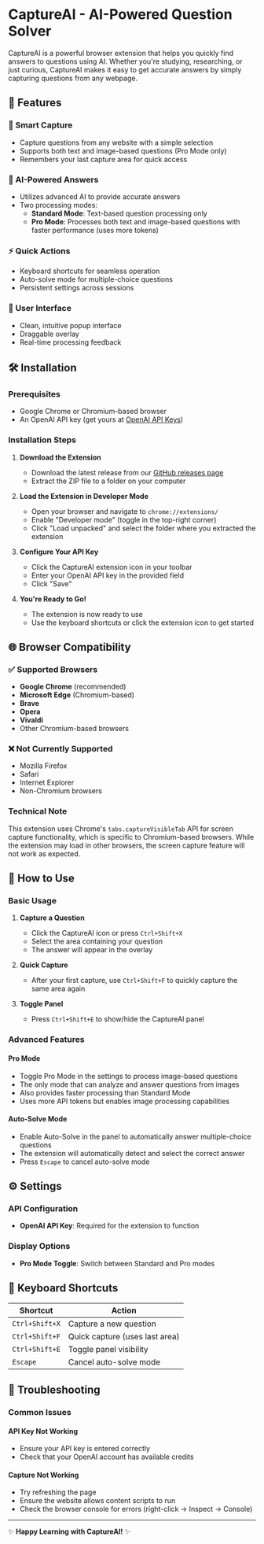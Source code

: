 # CaptureAI - AI-Powered Question Solver

CaptureAI is a powerful browser extension that helps you quickly find answers to questions using AI. Whether you're studying, researching, or just curious, CaptureAI makes it easy to get accurate answers by simply capturing questions from any webpage.

## 🌟 Features

### 📸 Smart Capture
- Capture questions from any website with a simple selection
- Supports both text and image-based questions (Pro Mode only)
- Remembers your last capture area for quick access

### 🤖 AI-Powered Answers
- Utilizes advanced AI to provide accurate answers
- Two processing modes:
  - **Standard Mode**: Text-based question processing only
  - **Pro Mode**: Processes both text and image-based questions with faster performance (uses more tokens)

### ⚡ Quick Actions
- Keyboard shortcuts for seamless operation
- Auto-solve mode for multiple-choice questions
- Persistent settings across sessions

### 🎨 User Interface
- Clean, intuitive popup interface
- Draggable overlay
- Real-time processing feedback

## 🛠 Installation

### Prerequisites
- Google Chrome or Chromium-based browser
- An OpenAI API key (get yours at [OpenAI API Keys](https://platform.openai.com/account/api-keys))

### Installation Steps

1. **Download the Extension**
   - Download the latest release from our [GitHub releases page](https://github.com/yourusername/CaptureAI/releases)
   - Extract the ZIP file to a folder on your computer

2. **Load the Extension in Developer Mode**
   - Open your browser and navigate to `chrome://extensions/`
   - Enable "Developer mode" (toggle in the top-right corner)
   - Click "Load unpacked" and select the folder where you extracted the extension

3. **Configure Your API Key**
   - Click the CaptureAI extension icon in your toolbar
   - Enter your OpenAI API key in the provided field
   - Click "Save"

4. **You're Ready to Go!**
   - The extension is now ready to use
   - Use the keyboard shortcuts or click the extension icon to get started

## 🌐 Browser Compatibility

### ✅ Supported Browsers
- **Google Chrome** (recommended)
- **Microsoft Edge** (Chromium-based)
- **Brave**
- **Opera**
- **Vivaldi**
- Other Chromium-based browsers

### ❌ Not Currently Supported
- Mozilla Firefox
- Safari
- Internet Explorer
- Non-Chromium browsers

### Technical Note
This extension uses Chrome's `tabs.captureVisibleTab` API for screen capture functionality, which is specific to Chromium-based browsers. While the extension may load in other browsers, the screen capture feature will not work as expected.

## 🎯 How to Use

### Basic Usage
1. **Capture a Question**
   - Click the CaptureAI icon or press `Ctrl+Shift+X`
   - Select the area containing your question
   - The answer will appear in the overlay

2. **Quick Capture**
   - After your first capture, use `Ctrl+Shift+F` to quickly capture the same area again

3. **Toggle Panel**
   - Press `Ctrl+Shift+E` to show/hide the CaptureAI panel

### Advanced Features

#### Pro Mode
- Toggle Pro Mode in the settings to process image-based questions
- The only mode that can analyze and answer questions from images
- Also provides faster processing than Standard Mode
- Uses more API tokens but enables image processing capabilities

#### Auto-Solve Mode
- Enable Auto-Solve in the panel to automatically answer multiple-choice questions
- The extension will automatically detect and select the correct answer
- Press `Escape` to cancel auto-solve mode

## ⚙️ Settings

### API Configuration
- **OpenAI API Key**: Required for the extension to function

### Display Options
- **Pro Mode Toggle**: Switch between Standard and Pro modes

## 🚀 Keyboard Shortcuts

| Shortcut | Action |
|----------|--------|
| `Ctrl+Shift+X` | Capture a new question |
| `Ctrl+Shift+F` | Quick capture (uses last area) |
| `Ctrl+Shift+E` | Toggle panel visibility |
| `Escape` | Cancel auto-solve mode |

## 🔧 Troubleshooting

### Common Issues

#### API Key Not Working
- Ensure your API key is entered correctly
- Check that your OpenAI account has available credits

#### Capture Not Working
- Try refreshing the page
- Ensure the website allows content scripts to run
- Check the browser console for errors (right-click → Inspect → Console)

---

✨ **Happy Learning with CaptureAI!** ✨

